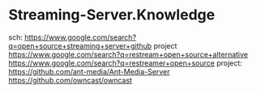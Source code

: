 # Streaming-Server.Knowledge
sch: https://www.google.com/search?q=open+source+streaming+server+github project https://www.google.com/search?q=restream+open+source+alternative https://www.google.com/search?q=restreamer+open+source project: https://github.com/ant-media/Ant-Media-Server https://github.com/owncast/owncast
